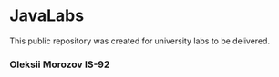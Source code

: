 # JavaLabs
This public repository was created for university labs to be delivered.

### Oleksii Morozov IS-92
